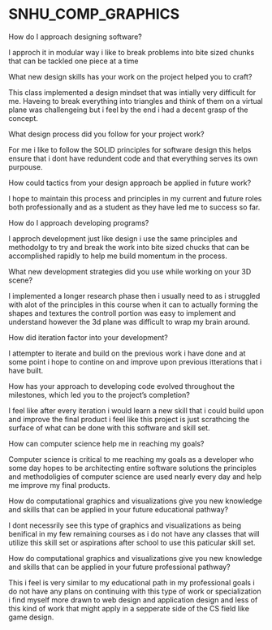 # SNHU_COMP_GRAPHICS


How do I approach designing software?

I approch it in modular way i like to break problems into bite sized chunks that can be tackled one piece at a time 

What new design skills has your work on the project helped you to craft?

This class implemented a design mindset that was intially very difficult for me. Haveing to break everything into triangles and think of them on a virtual plane was challengeing but i feel by the end i had a decent grasp of the concept. 


What design process did you follow for your project work?

For me i like to follow the SOLID principles for software design this helps ensure that i dont have redundent code and that everything serves its own purpouse. 


How could tactics from your design approach be applied in future work?

I hope to maintain this process and principles in my current and future roles both professionally and as a student as they have led me to success so far. 


How do I approach developing programs?

I approch development just like design i use the same principles and methodolgy to try and break the work into bite sized chucks that can be accomplished rapidly to help me build momentum in the process. 


What new development strategies did you use while working on your 3D scene?

I implemented a longer research phase then i usually need to as i struggled with alot of the principles in this course when it can to actually forming the shapes and textures the controll portion was easy to implement and understand however the 3d plane was difficult to wrap my brain around. 


How did iteration factor into your development?

I attempter to iterate and build on the previous work i have done and at some point i hope to contine on and improve upon previous itterations that i have built. 


How has your approach to developing code evolved throughout the milestones, which led you to the project’s completion?

I feel like after every iteration i would learn a new skill that i could build upon and improve the final product i feel like this project is just scrathcing the surface of what can be done with this software and skill set. 




How can computer science help me in reaching my goals?

Computer science is critical to me reaching my goals as a developer who some day hopes to be architecting entire software solutions the principles and methodoligies of computer science are used nearly every day and help me improve my final products.


How do computational graphics and visualizations give you new knowledge and skills that can be applied in your future educational pathway?

I dont necessrily see this type of graphics and visualizations as being benifical in my few remaining courses as i do not have any classes that will utilize this skill set or aspirations after school to use this paticular skill set. 


How do computational graphics and visualizations give you new knowledge and skills that can be applied in your future professional pathway?

This i feel is very similar to my educational path in my professional goals i do not have any plans on continuing with this type of work or specialization i find myself more drawn to web design and application design and less of this kind of work that might apply in a sepperate side of the CS field like game design. 
